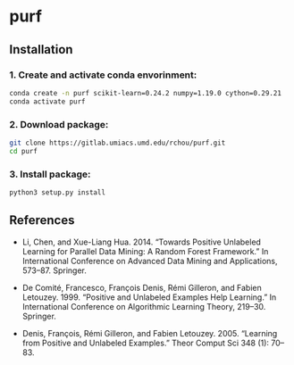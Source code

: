 purf
====

## Installation
### 1. Create and activate conda envorinment:
``` bash
conda create -n purf scikit-learn=0.24.2 numpy=1.19.0 cython=0.29.21
conda activate purf
```

### 2. Download package:
``` bash
git clone https://gitlab.umiacs.umd.edu/rchou/purf.git
cd purf
``` 

### 3. Install package:
``` bash
python3 setup.py install
```

## References
- Li, Chen, and Xue-Liang Hua. 2014. “Towards Positive Unlabeled Learning for Parallel Data Mining: A Random Forest Framework.” In International Conference on Advanced Data Mining and Applications, 573–87. Springer.

- De Comité, Francesco, François Denis, Rémi Gilleron, and Fabien Letouzey. 1999. “Positive and Unlabeled Examples Help Learning.” In International Conference on Algorithmic Learning Theory, 219–30. Springer.

- Denis, François, Rémi Gilleron, and Fabien Letouzey. 2005. “Learning from Positive and Unlabeled Examples.” Theor Comput Sci 348 (1): 70–83.
